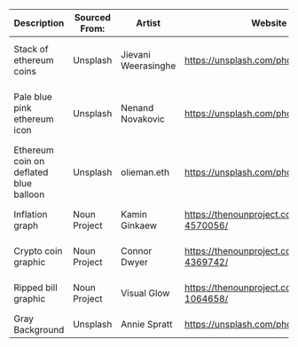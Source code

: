 



| **Description** | **Sourced From:** | **Artist** | **Website Link** | **Relative Path** | **License** |   
|---|---|---|---|---|---|
|Stack of ethereum coins|Unsplash|Jievani Weerasinghe|https://unsplash.com/photos/zHI7m_FxpMU|Assets/jievani-weerasinghe-zHI7m_FxpMU-unsplash.jpg|Unsplash License|   
| Pale blue pink ethereum icon | Unsplash | Nenand Novakovic | https://unsplash.com/photos/L2QB-rG5NM0 | Assets/nenad-novakovic-L2QB-rG5NM0-unsplash.jpg | Unsplash License |   
| Ethereum coin on deflated blue balloon | Unsplash | olieman.eth | https://unsplash.com/photos/gcotwrb74ws | Assets/olieman-eth-gcotwrb74ws-unsplash.jpg | Unsplash License |   
| Inflation graph | Noun Project | Kamin Ginkaew | https://thenounproject.com/icon/inflation-4570056/ | Assets/noun-inflation-4570056.png | CC with attribution |
| Crypto coin graphic | Noun Project | Connor Dwyer | https://thenounproject.com/icon/crypto-4369742/ | Assets/noun-crypto-4369742.png | CC with attribution |   
| Ripped bill graphic | Noun Project | Visual Glow | https://thenounproject.com/icon/ripped-bill-1064658/ | Assets/noun-ripped-bill-1064658.png | CC with attribution |   
| Gray Background | Unsplash | Annie Spratt | https://unsplash.com/photos/6a3nqQ1YwBw | Assets/gray.png | Unsplash License |